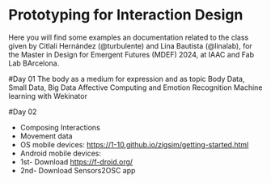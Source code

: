 # Prototyping for Interaction Design
Here you will find some examples an documentation related to the class given by Citlali Hernández (@turbulente) and Lina Bautista (@linalab), 
for the Master in Design for Emergent Futures (MDEF) 2024, at IAAC and Fab Lab BArcelona. 

#Day 01
The body as a medium for expression and as topic
Body Data, Small Data, Big Data
Affective Computing and Emotion Recognition
Machine learning with Wekinator


#Day 02
- Composing Interactions
- Movement data 
- OS mobile devices: https://1-10.github.io/zigsim/getting-started.html
- Android mobile devices: 
 - 1st- Download https://f-droid.org/
 - 2nd- Download Sensors2OSC app

 
